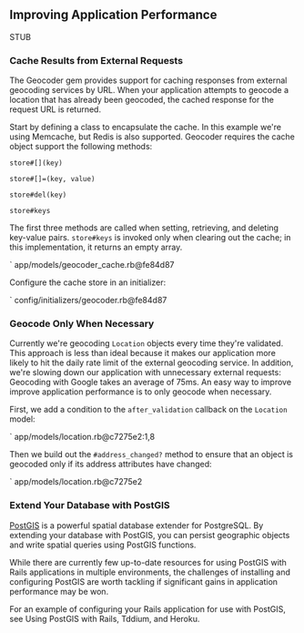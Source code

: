 ## Improving Application Performance

STUB

### Cache Results from External Requests

The Geocoder gem provides support for caching responses from external geocoding
services by URL. When your application attempts to geocode a location that has
already been geocoded, the cached response for the request URL is returned.

Start by defining a class to encapsulate the cache. In this example we're using
Memcache, but Redis is also supported. Geocoder requires the cache object
support the following methods:

    store#[](key)

    store#[]=(key, value)

    store#del(key)

    store#keys

The first three methods are called when setting, retrieving, and deleting
key-value pairs. `store#keys` is invoked only when clearing out the cache;
in this implementation, it returns an empty array.

` app/models/geocoder_cache.rb@fe84d87

Configure the cache store in an initializer:

` config/initializers/geocoder.rb@fe84d87

### Geocode Only When Necessary

Currently we're geocoding `Location` objects every time they're validated. This
approach is less than ideal because it makes our application more likely to hit
the daily rate limit of the external geocoding service. In addition, we're
slowing down our application with unnecessary external requests: Geocoding with
Google takes an average of 75ms. An easy way to improve improve application
performance is to only geocode when necessary.

First, we add a condition to the `after_validation` callback on the `Location`
model:

` app/models/location.rb@c7275e2:1,8

Then we build out the `#address_changed?` method to ensure that an object is
geocoded only if its address attributes have changed:

` app/models/location.rb@c7275e2


### Extend Your Database with PostGIS

[PostGIS](http://postgis.net/) is a powerful spatial database extender for
PostgreSQL. By extending your database with PostGIS, you can persist geographic
objects and write spatial queries using PostGIS functions.

While there are currently few up-to-date resources for using PostGIS with Rails
applications in multiple environments, the challenges of installing and
configuring PostGIS are worth tackling if significant gains in application
performance may be won.

For an example of configuring your Rails application for use with PostGIS, see
Using PostGIS with Rails, Tddium, and Heroku.
